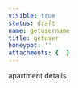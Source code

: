 ```yaml
---
visible: true
status: draft
name: getusername
title: getuser
honeypot: ''
attachments: {  }
---
```


apartment details
